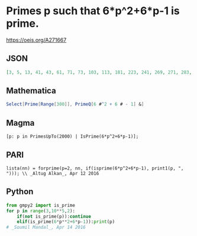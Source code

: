 # Primes p such that 6\*p^2\+6\*p\-1 is prime\.
https://oeis.org/A271667
## JSON
```JSON
[3, 5, 13, 41, 43, 61, 71, 73, 103, 113, 181, 223, 241, 269, 271, 283, 379, 433, 479, 491, 521, 523, 593, 619, 631, 659, 719, 839, 929, 941, 1009, 1039, 1069, 1193, 1249, 1289, 1319, 1429, 1433, 1471, 1489, 1511, 1553, 1601, 1613, 1693, 1699, 1723, 1753, 1861]
```
## Mathematica
```Mathematica
Select[Prime[Range[300]], PrimeQ[6 #^2 + 6 # - 1] &]
```
## Magma
```Magma
[p: p in PrimesUpTo(2000) | IsPrime(6*p^2+6*p-1)];
```
## PARI
```PARI
lista(nn) = forprime(p=2, nn, if(isprime(6*p^2+6*p-1), print1(p, ", "))); \\ _Altug Alkan_, Apr 12 2016
```
## Python
```Python
from gmpy2 import is_prime
for p in range(3,10**5,2):
    if(not is_prime(p)):continue
    elif(is_prime(6*p**2+6*p-1)):print(p)
# _Soumil Mandal_, Apr 14 2016
```
